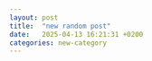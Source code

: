 ```yaml
---
layout: post
title:  "new random post"
date:   2025-04-13 16:21:31 +0200
categories: new-category
---
```

